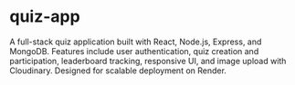 # quiz-app
A full-stack quiz application built with React, Node.js, Express, and MongoDB. Features include user authentication, quiz creation and participation, leaderboard tracking, responsive UI, and image upload with Cloudinary. Designed for scalable deployment on Render.

